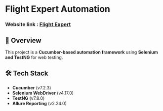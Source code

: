 # Flight Expert Automation
### **Website link :** [Flight Expert](https://flightexpert.com/)
## 🚀 Overview
This project is a **Cucumber-based automation framework** using **Selenium and TestNG** for web testing.

## 🛠️ Tech Stack
- **Cucumber** (v7.2.3)
- **Selenium WebDriver** (v4.17.0)
- **TestNG** (v7.8.0)
- **Allure Reporting** (v2.24.0)

